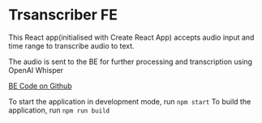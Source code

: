 # Trsanscriber FE

This React app(initialised with Create React App) accepts audio input and time range to transcribe audio to text.

The audio is sent to the BE for further processing and transcription using OpenAI Whisper

[BE Code on Github](https://github.com/abiodunsulaiman694/transcriber-be)

To start the application in development mode, run `npm start`
To build the application, run `npm run build`
